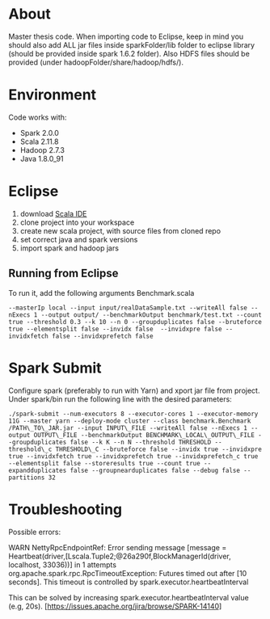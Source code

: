# About

Master thesis code. When importing code to Eclipse, keep in mind you should also add ALL jar files inside sparkFolder/lib folder to eclipse library (should be provided inside spark 1.6.2 folder). Also HDFS files should be provided (under hadoopFolder/share/hadoop/hdfs/).

# Environment

Code works with:
* Spark 2.0.0
* Scala 2.11.8
* Hadoop 2.7.3
* Java 1.8.0_91

# Eclipse

1. download [Scala IDE](http://scala-ide.org/download/sdk.html)
2. clone project into your workspace
3. create new scala project, with source files from cloned repo
4. set correct java and spark versions
5. import spark and hadoop jars

## Running from Eclipse


To run it, add the following arguments Benchmark.scala

```
--masterIp local --input input/realDataSample.txt --writeAll false --nExecs 1 --output output/ --benchmarkOutput benchmark/test.txt --count true --threshold 0.3 --k 10 --n 0 --groupduplicates false --bruteforce true --elementsplit false --invidx false  --invidxpre false --invidxfetch false --invidxprefetch false
```

# Spark Submit

Configure spark (preferably to run with Yarn) and xport jar file from project. Under spark/bin run the following line with the desired parameters:


```
./spark-submit --num-executors 8 --executor-cores 1 --executor-memory 11G --master yarn --deploy-mode cluster --class benchmark.Benchmark /PATH\_TO\_JAR.jar --input INPUT\_FILE --writeAll false --nExecs 1 --output OUTPUT\_FILE --benchmarkOutput BENCHMARK\_LOCAL\_OUTPUT\_FILE --groupduplicates false --k K --n N --threshold THRESHOLD --threshold\_c THRESHOLD\_C --bruteforce false --invidx true --invidxpre true --invidxfetch true --invidxprefetch true --invidxprefetch_c true --elementsplit false --storeresults true --count true --expandduplicates false --groupnearduplicates false --debug false --partitions 32
```

# Troubleshooting

Possible errors:

WARN NettyRpcEndpointRef: Error sending message [message = Heartbeat(driver,[Lscala.Tuple2;@26a290f,BlockManagerId(driver, localhost, 33036))] in 1 attempts
org.apache.spark.rpc.RpcTimeoutException: Futures timed out after [10 seconds]. This timeout is controlled by spark.executor.heartbeatInterval

This can be solved by increasing spark.executor.heartbeatInterval value (e.g, 20s). [https://issues.apache.org/jira/browse/SPARK-14140]

